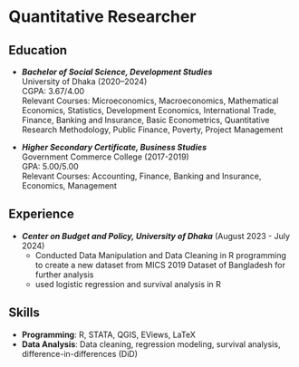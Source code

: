 # Quantitative Researcher

## Education
- ***Bachelor of Social Science, Development Studies***  
  University of Dhaka (2020–2024)  
  CGPA: 3.67/4.00  
  Relevant Courses:  Microeconomics, Macroeconomics, Mathematical Economics, Statistics, Development Economics, International Trade,
  Finance, Banking and Insurance, Basic Econometrics, Quantitative Research Methodology, Public Finance, Poverty, Project Management
  

- ***Higher Secondary Certificate, Business Studies***  
Government Commerce College (2017-2019)  
GPA: 5.00/5.00  
Relevant Courses: Accounting, Finance, Banking and Insurance, Economics, Management

## Experience
- **_Center on Budget and Policy, University of Dhaka_** (August 2023 - July 2024)
  - Conducted Data Manipulation and Data Cleaning in R programming to create a new dataset from MICS 2019 Dataset of Bangladesh for further analysis
  - used logistic regression and survival analysis in R
    

  

## Skills
- **Programming**: R, STATA, QGIS, EViews, LaTeX  
- **Data Analysis**: Data cleaning, regression modeling, survival analysis, difference-in-differences (DiD) 
